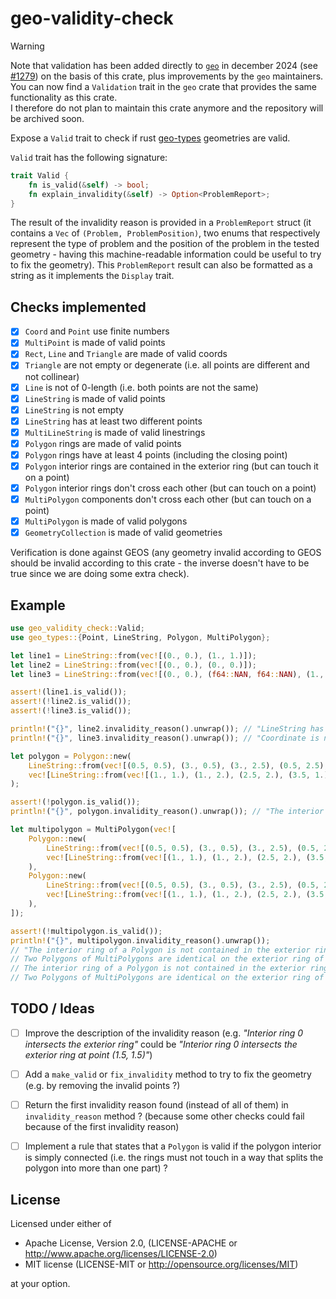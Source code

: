 # geo-validity-check

> [!WARNING]
> Note that validation has been added directly to [`geo`](https://github.com/georust/geo) in december 2024 (see [#1279](https://github.com/georust/geo/pull/1279))
> on the basis of this crate, plus improvements by the `geo` maintainers.  
> You can now find a `Validation` trait in the `geo` crate that provides the same functionality as this crate.  
> I therefore do not plan to maintain this crate anymore and the repository will be archived soon.


Expose a `Valid` trait to check if rust [geo-types](https://crates.io/crates/geo-types) geometries are valid.

`Valid` trait has the following signature:

```rust
trait Valid {
    fn is_valid(&self) -> bool;
    fn explain_invalidity(&self) -> Option<ProblemReport>;
}
```

The result of the invalidity reason is provided in a `ProblemReport` struct (it contains a `Vec` of `(Problem, ProblemPosition)`,
two enums that respectively represent the type of problem and the position of the problem in the tested geometry - having
this machine-readable information could be useful to try to fix the geometry).
This `ProblemReport` result can also be formatted as a string as it implements the `Display` trait.

## Checks implemented

- [x] `Coord` and `Point` use finite numbers
- [x] `MultiPoint` is made of valid points
- [x] `Rect`, `Line` and `Triangle` are made of valid coords
- [x] `Triangle` are not empty or degenerate (i.e. all points are different and not collinear)
- [x] `Line` is not of 0-length (i.e. both points are not the same)
- [x] `LineString` is made of valid points
- [x] `LineString` is not empty
- [x] `LineString` has at least two different points
- [x] `MultiLineString` is made of valid linestrings
- [x] `Polygon` rings are made of valid points
- [x] `Polygon` rings have at least 4 points (including the closing point)
- [x] `Polygon` interior rings are contained in the exterior ring (but can touch it on a point)
- [x] `Polygon` interior rings don't cross each other (but can touch on a point)
- [x] `MultiPolygon` components don't cross each other (but can touch on a point)
- [x] `MultiPolygon` is made of valid polygons
- [x] `GeometryCollection` is made of valid geometries

Verification is done against GEOS
(any geometry invalid according to GEOS should be invalid according to this crate - the inverse doesn't have to be true since we are doing some extra check).

## Example

```rust
use geo_validity_check::Valid;
use geo_types::{Point, LineString, Polygon, MultiPolygon};

let line1 = LineString::from(vec![(0., 0.), (1., 1.)]);
let line2 = LineString::from(vec![(0., 0.), (0., 0.)]);
let line3 = LineString::from(vec![(0., 0.), (f64::NAN, f64::NAN), (1., 1.)]);

assert!(line1.is_valid());
assert!(!line2.is_valid());
assert!(!line3.is_valid());

println!("{}", line2.invalidity_reason().unwrap()); // "LineString has too few points at coordinate 0 of the LineString"
println!("{}", line3.invalidity_reason().unwrap()); // "Coordinate is not finite (NaN or infinite) at coordinate 1 of the LineString"

let polygon = Polygon::new(
    LineString::from(vec![(0.5, 0.5), (3., 0.5), (3., 2.5), (0.5, 2.5), (0.5, 0.5)]),
    vec![LineString::from(vec![(1., 1.), (1., 2.), (2.5, 2.), (3.5, 1.), (1., 1.)])],
);

assert!(!polygon.is_valid());
println!("{}", polygon.invalidity_reason().unwrap()); // "The interior ring of a Polygon is not contained in the exterior ring on the interior ring n°0"

let multipolygon = MultiPolygon(vec![
    Polygon::new(
        LineString::from(vec![(0.5, 0.5), (3., 0.5), (3., 2.5), (0.5, 2.5), (0.5, 0.5)]),
        vec![LineString::from(vec![(1., 1.), (1., 2.), (2.5, 2.), (3.5, 1.), (1., 1.)])],
    ),
    Polygon::new(
        LineString::from(vec![(0.5, 0.5), (3., 0.5), (3., 2.5), (0.5, 2.5), (0.5, 0.5)]),
        vec![LineString::from(vec![(1., 1.), (1., 2.), (2.5, 2.), (3.5, 1.), (1., 1.)])],
    ),
]);

assert!(!multipolygon.is_valid());
println!("{}", multipolygon.invalidity_reason().unwrap());
// "The interior ring of a Polygon is not contained in the exterior ring on the interior ring n°0 of the Polygon n°0 of the MultiPolygon
// Two Polygons of MultiPolygons are identical on the exterior ring of the Polygon n°0 of the MultiPolygon
// The interior ring of a Polygon is not contained in the exterior ring on the interior ring n°0 of the Polygon n°1 of the MultiPolygon
// Two Polygons of MultiPolygons are identical on the exterior ring of the Polygon n°1 of the MultiPolygon"

```

## TODO / Ideas

- [ ] Improve the description of the invalidity reason (e.g. *"Interior ring 0 intersects the exterior ring"* could be *"Interior ring 0 intersects the exterior ring at point (1.5, 1.5)"*)

- [ ] Add a `make_valid` or `fix_invalidity` method to try to fix the geometry (e.g. by removing the invalid points ?)

- [ ] Return the first invalidity reason found (instead of all of them) in `invalidity_reason` method ? (because some other checks could fail because of the first invalidity reason)

- [ ] Implement a rule that states that a `Polygon` is valid if the polygon interior is simply connected (i.e. the rings must not touch in a way that splits the polygon into more than one part) ?

## License

Licensed under either of

- Apache License, Version 2.0, (LICENSE-APACHE or http://www.apache.org/licenses/LICENSE-2.0)
- MIT license (LICENSE-MIT or http://opensource.org/licenses/MIT)

at your option.
